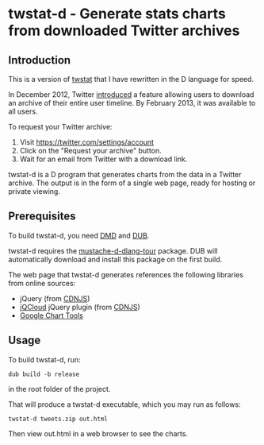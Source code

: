 # twstat-d - Generate stats charts from downloaded Twitter archives

## Introduction

This is a version of [twstat](https://github.com/mortonfox/twstat) that I have
rewritten in the D language for speed.

In December 2012, Twitter
[introduced](http://blog.twitter.com/2012/12/your-twitter-archive.html) a
feature allowing users to download an archive of their entire user timeline. By
February 2013, it was available to all users.

To request your Twitter archive:

1. Visit <https://twitter.com/settings/account>
1. Click on the "Request your archive" button.
1. Wait for an email from Twitter with a download link.

twstat-d is a D program that generates charts from the data in a Twitter
archive. The output is in the form of a single web page, ready for hosting or
private viewing.

## Prerequisites

To build twstat-d, you need [DMD](http://dlang.org/download.html) and
[DUB](https://code.dlang.org/download).

twstat-d requires the
[mustache-d-dlang-tour](https://code.dlang.org/packages/mustache-d-dlang-tour)
package. DUB will automatically download and install this package on the
first build.

The web page that twstat-d generates references the following libraries from online sources:

* jQuery (from [CDNJS](http://cdnjs.com/))
* [jQCloud](https://github.com/lucaong/jQCloud) jQuery plugin (from [CDNJS](http://cdnjs.com/))
* [Google Chart Tools](https://developers.google.com/chart/)

## Usage

To build twstat-d, run:

    dub build -b release

in the root folder of the project.

That will produce a twstat-d executable, which you may run as follows:

    twstat-d tweets.zip out.html

Then view out.html in a web browser to see the charts.
